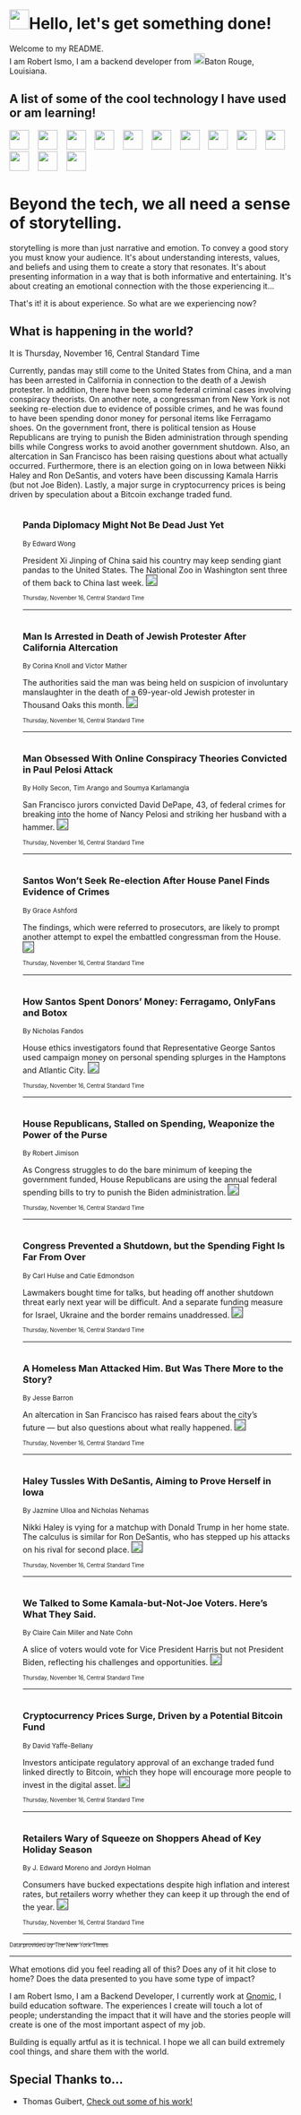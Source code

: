 <h1><img src="https://emojis.slackmojis.com/emojis/images/1643514375/3493/hot-coffee.gif?1643514375" width="35"/>Hello, let's get something done!</h1>

<p>Welcome to my README.<br/>
I am Robert Ismo, I am a backend developer from <img src="https://emojis.slackmojis.com/emojis/images/1638395689/50435/moulin_rouge.png?1638395689" width="20"/>Baton Rouge, Louisiana.</p>
<h2>A list of some of the cool technology I have used or am learning!</h2>
<p>
<img src="https://emojis.slackmojis.com/emojis/images/1643516091/21142/meow_bongotap.gif?1643516091" width="35" alt="">
<img src="https://img.shields.io/badge/Favorite%20Frontend%20Framework-SvelteKit-f83903" alt="">
<img src="https://img.shields.io/badge/Second%20Favorite-Vue-40b581" alt="">
<img src="https://img.shields.io/badge/Most%20Used%20Runtime-Nodejs-78b061" alt="">
<img src="https://emojis.slackmojis.com/emojis/images/1643517416/34482/fire.gif?1643517416" width="35" alt="">
<img src="https://img.shields.io/badge/Javascript%20But%20Better-Typescript-0078ca" alt="">
<img src="https://img.shields.io/badge/Favorite%20Language-Elixir-3e244d" alt="">
<img src="https://img.shields.io/badge/Containerize%20Everything-Docker-6ac9ef" alt="">
<img src="https://emojis.slackmojis.com/emojis/images/1643514596/5999/meow_party.gif?1643514596" width="35" alt="">
<img src="https://img.shields.io/badge/API%20Love%20Language-Graphql-de32a5" alt="">
<img src="https://img.shields.io/badge/Our%20Favorite%20Version%20Controller-Git-e94f33" alt="">
<img src="https://img.shields.io/badge/Favorite%20Database-Redis-d42d1d" alt="">
<img src="https://emojis.slackmojis.com/emojis/images/1643514559/5584/deployparrot.gif?1643514559" width="35" alt="">
<img src="https://img.shields.io/badge/Container%20Interstate-RabbitMQ-f66200" alt="">
<img src="https://img.shields.io/badge/Gotta%20Learn-Kubernetes-316adf" alt="">
<img src="https://img.shields.io/badge/Really%20Mature%20Now-WASM-654fef" alt="">
<img src="https://emojis.slackmojis.com/emojis/images/1666642497/61942/dance_vibe.gif?1666642497" width="35" alt="">
<img src="https://img.shields.io/badge/For%20My%20M1-ARM64-657d96" alt="">
<img src="https://img.shields.io/badge/Loving%20This%20So%20Much-TailwindCSS-17bcb5" alt="">
<img src="https://img.shields.io/badge/Cool%20Build%20Tool-Vite-f9cb24" alt="">
<img src="https://emojis.slackmojis.com/emojis/images/1669231376/62819/working-on-it.gif?1669231376" width="35" alt="">
<img src="https://img.shields.io/badge/Fun%20and%20Easy%20Database-MongoDB-5f8c49" alt="">
<img src="https://img.shields.io/badge/JS%20Life%20Support-NPM-c73737" alt="">
<img src="https://img.shields.io/badge/I%20Liked%20It-DynamoDB-0073b9" alt="">
<img src="https://emojis.slackmojis.com/emojis/images/1643514045/46/question.gif?1643514045" width="35" alt="">
<img src="https://img.shields.io/badge/cool-React-60d6f9" alt="">
<img src="https://img.shields.io/badge/Future%20Big%20Project-Lambda-f37e00" alt="">
<img src="https://img.shields.io/badge/NPM%20But%20Better-PNPM-f1aa07" alt="">
<img src="https://emojis.slackmojis.com/emojis/images/1643514943/9662/fbwow.gif?1643514943" width="35" alt="">
<img src="https://img.shields.io/badge/First%20Language-C-662079" alt="">
<img src="https://img.shields.io/badge/Where%20I%20Deploy%20Frontend-Vercel-000000" alt="">
<img src="https://img.shields.io/badge/Who%20Does%20not%20Want%20an%20App-Swift-f9492a" alt="">
<img src="https://emojis.slackmojis.com/emojis/images/1643514058/151/javascript.png?1643514058" width="35" alt="">
<img src="https://img.shields.io/badge/cool-Python-fbd542" alt="">
<img src="https://img.shields.io/badge/Favorite%20Something-Stripe-656cdc" alt="">
<img src="https://img.shields.io/badge/Of%20Course-HTML5-ed6327" alt="">
<img src="https://emojis.slackmojis.com/emojis/images/1660415405/60731/bomb.gif?1660415405" width="35" alt="">
<img src="https://img.shields.io/badge/hate-CSS-2964ec" alt="">
<img src="https://img.shields.io/badge/Learning-CircleCI-141215" alt="">
<img src="https://img.shields.io/badge/Learning-Rust-fbbb3b" alt="">
<img src="https://emojis.slackmojis.com/emojis/images/1660415397/60712/writing-hand.gif?1660415397" width="35" alt="">
<img src="https://img.shields.io/badge/Dev%20Browser%20of%20Choice-Firefox-cc4e26" alt="">
<img src="https://img.shields.io/badge/Recoverying%20From%20Windows-UNIX-1781e3" alt="">
<img src="https://img.shields.io/badge/LOVE-LogSeq-90c1c2" alt="">
<img src="https://emojis.slackmojis.com/emojis/images/1643514066/223/kirby.gif?1643514066" width="35" alt="">
<img src="https://img.shields.io/badge/Daily%20Driver-MacOS-e6e6e8" alt="">
<img src="https://img.shields.io/badge/Git%20Server-Github-000000" alt="">
<img src="https://img.shields.io/badge/enjoyable-EC2-f17428" alt="">
<img src="https://emojis.slackmojis.com/emojis/images/1643514239/2069/excited.gif?1643514239" width="35" alt="">
</p>
<h1>Beyond the tech, we all need a sense of storytelling.</h1>
<p>storytelling is more than just narrative and emotion. To convey a good story you must know your audience. It's about understanding interests, values, and beliefs and using them to create a story that resonates. It's about presenting information in a way that is both informative and entertaining. It's about creating an emotional connection with the those experiencing it...</p>
<p>That's it! it is about experience. So what are we experiencing now?</p>
<h2>What is happening in the world?</h2>
<p>It is Thursday, November 16, Central Standard Time</p>
<p>
Currently, pandas may still come to the United States from China, and a man has been arrested in California in connection to the death of a Jewish protester. In addition, there have been some federal criminal cases involving conspiracy theorists. On another note, a congressman from New York is not seeking re-election due to evidence of possible crimes, and he was found to have been spending donor money for personal items like Ferragamo shoes. On the government front, there is political tension as House Republicans are trying to punish the Biden administration through spending bills while Congress works to avoid another government shutdown. Also, an altercation in San Francisco has been raising questions about what actually occurred. Furthermore, there is an election going on in Iowa between Nikki Haley and Ron DeSantis, and voters have been discussing Kamala Harris (but not Joe Biden). Lastly, a major surge in cryptocurrency prices is being driven by speculation about a Bitcoin exchange traded fund.</p>
<ol>
<img src="https://img.shields.io/badge/-us-blue" alt="">
<h3>Panda Diplomacy Might Not Be Dead Just Yet</h3>
<sub>By Edward Wong</sub>
<p>President Xi Jinping of China said his country may keep sending giant pandas to the United States. The National Zoo in Washington sent three of them back to China last week.  <a href=""><img src="https://developer.nytimes.com/files/poweredby_nytimes_30b.png?v=1583354208352" height="20"></a></p>
<sub><sub>Thursday, November 16, Central Standard Time</sub></sub>
<hr/>
<img src="https://img.shields.io/badge/-us-blue" alt="">
<h3>Man Is Arrested in Death of Jewish Protester After California Altercation</h3>
<sub>By Corina Knoll and Victor Mather</sub>
<p>The authorities said the man was being held on suspicion of involuntary manslaughter in the death of a 69-year-old Jewish protester in Thousand Oaks this month.  <a href=""><img src="https://developer.nytimes.com/files/poweredby_nytimes_30b.png?v=1583354208352" height="20"></a></p>
<sub><sub>Thursday, November 16, Central Standard Time</sub></sub>
<hr/>
<img src="https://img.shields.io/badge/-us-blue" alt="">
<h3>Man Obsessed With Online Conspiracy Theories Convicted in Paul Pelosi Attack</h3>
<sub>By Holly Secon, Tim Arango and Soumya Karlamangla</sub>
<p>San Francisco jurors convicted David DePape, 43, of federal crimes for breaking into the home of Nancy Pelosi and striking her husband with a hammer.  <a href=""><img src="https://developer.nytimes.com/files/poweredby_nytimes_30b.png?v=1583354208352" height="20"></a></p>
<sub><sub>Thursday, November 16, Central Standard Time</sub></sub>
<hr/>
<img src="https://img.shields.io/badge/-nyregion-blue" alt="">
<h3>Santos Won’t Seek Re-election After House Panel Finds Evidence of Crimes</h3>
<sub>By Grace Ashford</sub>
<p>The findings, which were referred to prosecutors, are likely to prompt another attempt to expel the embattled congressman from the House.  <a href=""><img src="https://developer.nytimes.com/files/poweredby_nytimes_30b.png?v=1583354208352" height="20"></a></p>
<sub><sub>Thursday, November 16, Central Standard Time</sub></sub>
<hr/>
<img src="https://img.shields.io/badge/-nyregion-blue" alt="">
<h3>How Santos Spent Donors’ Money: Ferragamo, OnlyFans and Botox</h3>
<sub>By Nicholas Fandos</sub>
<p>House ethics investigators found that Representative George Santos used campaign money on personal spending splurges in the Hamptons and Atlantic City.  <a href=""><img src="https://developer.nytimes.com/files/poweredby_nytimes_30b.png?v=1583354208352" height="20"></a></p>
<sub><sub>Thursday, November 16, Central Standard Time</sub></sub>
<hr/>
<img src="https://img.shields.io/badge/-us-blue" alt="">
<h3>House Republicans, Stalled on Spending, Weaponize the Power of the Purse</h3>
<sub>By Robert Jimison</sub>
<p>As Congress struggles to do the bare minimum of keeping the government funded, House Republicans are using the annual federal spending bills to try to punish the Biden administration.  <a href=""><img src="https://developer.nytimes.com/files/poweredby_nytimes_30b.png?v=1583354208352" height="20"></a></p>
<sub><sub>Thursday, November 16, Central Standard Time</sub></sub>
<hr/>
<img src="https://img.shields.io/badge/-us-blue" alt="">
<h3>Congress Prevented a Shutdown, but the Spending Fight Is Far From Over</h3>
<sub>By Carl Hulse and Catie Edmondson</sub>
<p>Lawmakers bought time for talks, but heading off another shutdown threat early next year will be difficult. And a separate funding measure for Israel, Ukraine and the border remains unaddressed.  <a href=""><img src="https://developer.nytimes.com/files/poweredby_nytimes_30b.png?v=1583354208352" height="20"></a></p>
<sub><sub>Thursday, November 16, Central Standard Time</sub></sub>
<hr/>
<img src="https://img.shields.io/badge/-magazine-blue" alt="">
<h3>A Homeless Man Attacked Him. But Was There More to the Story?</h3>
<sub>By Jesse Barron</sub>
<p>An altercation in San Francisco has raised fears about the city’s future — but also questions about what really happened.  <a href=""><img src="https://developer.nytimes.com/files/poweredby_nytimes_30b.png?v=1583354208352" height="20"></a></p>
<sub><sub>Thursday, November 16, Central Standard Time</sub></sub>
<hr/>
<img src="https://img.shields.io/badge/-us-blue" alt="">
<h3>Haley Tussles With DeSantis, Aiming to Prove Herself in Iowa</h3>
<sub>By Jazmine Ulloa and Nicholas Nehamas</sub>
<p>Nikki Haley is vying for a matchup with Donald Trump in her home state. The calculus is similar for Ron DeSantis, who has stepped up his attacks on his rival for second place.  <a href=""><img src="https://developer.nytimes.com/files/poweredby_nytimes_30b.png?v=1583354208352" height="20"></a></p>
<sub><sub>Thursday, November 16, Central Standard Time</sub></sub>
<hr/>
<img src="https://img.shields.io/badge/-upshot-blue" alt="">
<h3>We Talked to Some Kamala-but-Not-Joe Voters. Here’s What They Said.</h3>
<sub>By Claire Cain Miller and Nate Cohn</sub>
<p>A slice of voters would vote for Vice President Harris but not President Biden, reflecting his challenges and opportunities.  <a href=""><img src="https://developer.nytimes.com/files/poweredby_nytimes_30b.png?v=1583354208352" height="20"></a></p>
<sub><sub>Thursday, November 16, Central Standard Time</sub></sub>
<hr/>
<img src="https://img.shields.io/badge/-technology-blue" alt="">
<h3>Cryptocurrency Prices Surge, Driven by a Potential Bitcoin Fund</h3>
<sub>By David Yaffe-Bellany</sub>
<p>Investors anticipate regulatory approval of an exchange traded fund linked directly to Bitcoin, which they hope will encourage more people to invest in the digital asset.  <a href=""><img src="https://developer.nytimes.com/files/poweredby_nytimes_30b.png?v=1583354208352" height="20"></a></p>
<sub><sub>Thursday, November 16, Central Standard Time</sub></sub>
<hr/>
<img src="https://img.shields.io/badge/-business-blue" alt="">
<h3>Retailers Wary of Squeeze on Shoppers Ahead of Key Holiday Season</h3>
<sub>By J. Edward Moreno and Jordyn Holman</sub>
<p>Consumers have bucked expectations despite high inflation and interest rates, but retailers worry whether they can keep it up through the end of the year.  <a href=""><img src="https://developer.nytimes.com/files/poweredby_nytimes_30b.png?v=1583354208352" height="20"></a></p>
<sub><sub>Thursday, November 16, Central Standard Time</sub></sub>
<hr/>
</ol>
<a href="https://developer.nytimes.com"><sub><sub>Data provided by The New York Times</sub></sub></a>
<hr/>
<p>What emotions did you feel reading all of this? Does any of it hit close to home? Does the data presented to you have some type of impact?</p>
<p>I am Robert Ismo, I am a Backend Developer, I currently work at <a href="https://gnomic.education/">Gnomic</a>, I build education software. The experiences I create will touch a lot of people; understanding the impact that it will have and the stories people will create is one of the most important aspect of my job.</p>
<p>Building is equally artful as it is technical. I hope we all can build extremely cool things, and share them with the world.</p>
<h2>Special Thanks to...</h2>
<ul>
<li>Thomas Guibert, <a href="https://github.com/thmsgbrt/thmsgbrt">Check out some of his work!</a></li>
</ul>